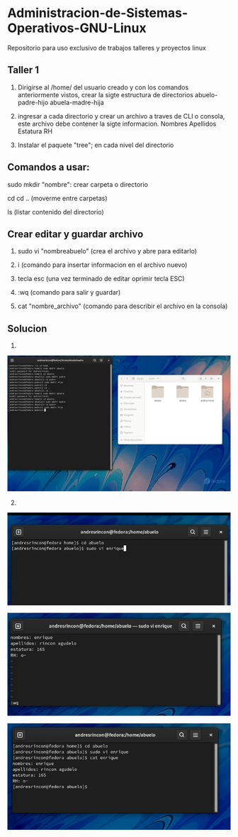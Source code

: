 # Administracion-de-Sistemas-Operativos-GNU-Linux
Repositorio para uso exclusivo de trabajos talleres y proyectos linux

## Taller 1 

1. Dirigirse al /home/ del usuario creado y con los comandos anteriormente vistos, crear la sigte estructura de directorios 
abuelo-padre-hijo    abuela-madre-hija

2. ingresar a cada directorio y crear un archivo a traves de CLI o consola, este archivo debe contener la sigte informacion. 
Nombres Apellidos Estatura RH

3. Instalar el paquete "tree"; en cada nivel del directorio

## Comandos a usar:
 sudo mkdir "nombre": crear carpeta o directorio
 
 cd  cd .. (moverme entre carpetas)
 
 ls  (listar contenido del directorio)
 
 ## Crear editar y guardar archivo
 
 1. sudo vi "nombreabuelo"  (crea el archivo y abre para editarlo)
 
 2. i (comando para insertar informacion en el archivo nuevo)
 
 3. tecla esc (una vez terminado de editar oprimir tecla ESC)
 
 4. :wq (comando para salir y guardar)
 
 5. cat "nombre_archivo"  (comando para describir el archivo en la consola)
 
 
 
 ## Solucion
 
1.

 <img src="/img/punto1 taller1.png" title="punto1 taller1.png" name="punto1 taller1.png"/><br>
 
2.
 
 <img src="/img/2.png" title="2.png" name="2.png"/><br>
 
 <img src="/img/3.png" title="3.png" name="3.png"/><br>
 
 <img src="/img/4.png" title="4.png" name="4.png"/><br>
